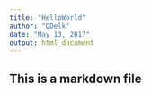 ```yaml
---
title: "HelloWorld"
author: "DDelk"
date: "May 13, 2017"
output: html_document
---
```


## This is a markdown file